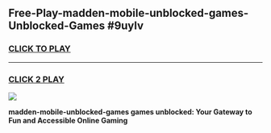 
## Free-Play-madden-mobile-unblocked-games-Unblocked-Games #9uylv
<h3>
<a href="https://news.freeplayer.one?title=madden-mobile-unblocked-games&ref=8M">CLICK TO PLAY</a></h3>
<hr>

<h3>
<a href="https://news.freeplayer.one?title=madden-mobile-unblocked-games&ref=8M">CLICK 2 PLAY</a>
  
</h3>

<a href="https://news.freeplayer.one?title=madden-mobile-unblocked-games&ref=8M"><img src="https://clearcache.store/games.png"></a>


**madden-mobile-unblocked-games games unblocked: Your Gateway to Fun and Accessible Online Gaming**
